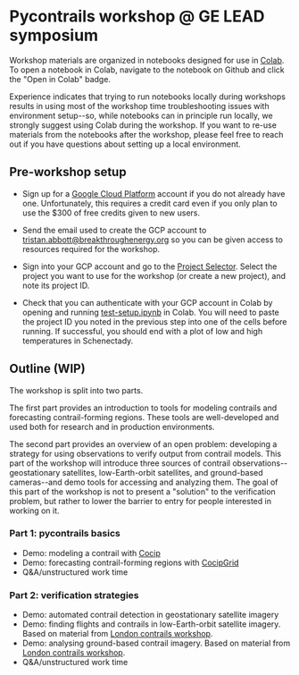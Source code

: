 # Pycontrails workshop @ GE LEAD symposium

Workshop materials are organized in notebooks designed for use in [Colab](https://colab.research.google.com/). To open a notebook in Colab, navigate to the notebook on Github and click the "Open in Colab" badge. 

Experience indicates that trying to run notebooks locally during workshops results in using most of the workshop time troubleshooting issues with environment setup--so, while notebooks can in principle run locally, we strongly suggest using Colab during the workshop. If you want to re-use materials from the notebooks after the workshop, please feel free to reach out if you have questions about setting up a local environment.

## Pre-workshop setup

- Sign up for a [Google Cloud Platform](https://cloud.google.com/?hl=en) account if you do not already have one. Unfortunately, this requires a credit card even if you only plan to use the $300 of free credits given to new users.

- Send the email used to create the GCP account to [tristan.abbott@breakthroughenergy.org](mailto:tristan.abbott@breakthroughenergy.org?subject=GE%20workshop%20setup) so you can be given access to resources required for the workshop.

- Sign into your GCP account and go to the [Project Selector](https://console.cloud.google.com/projectselector2). Select the project you want to use for the workshop (or create a new project), and note its project ID.

- Check that you can authenticate with your GCP account in Colab by opening and running [test-setup.ipynb](https://colab.research.google.com/github/contrailcirrus/2024-09-ge-workshop/blob/main/test-setup.ipynb) in Colab. You will need to paste the project ID you noted in the previous step into one of the cells before running. If successful, you should end with a plot of low and high temperatures in Schenectady.

## Outline (WIP)

The workshop is split into two parts.

The first part provides an introduction to tools for modeling contrails and forecasting contrail-forming regions. These tools are well-developed and used both for research and in production environments.

The second part provides an overview of an open problem: developing a strategy for using observations to verify output from contrail models. This part of the workshop will introduce three sources of contrail observations--geostationary satellites, low-Earth-orbit satellites, and ground-based cameras--and demo tools for accessing and analyzing them. The goal of this part of the workshop is not to present a "solution" to the verification problem, but rather to lower the barrier to entry for people interested in working on it.

### Part 1: pycontrails basics

- Demo: modeling a contrail with [Cocip](https://py.contrails.org/api/pycontrails.models.cocip.Cocip.html#pycontrails.models.cocip.Cocip)
- Demo: forecasting contrail-forming regions with [CocipGrid](https://py.contrails.org/api/pycontrails.models.cocipgrid.CocipGrid.html#pycontrails.models.cocipgrid.CocipGrid)
- Q&A/unstructured work time

### Part 2: verification strategies

- Demo: automated contrail detection in geostationary satellite imagery
- Demo: finding flights and contrails in low-Earth-orbit satellite imagery. Based on material from [London contrails workshop](https://github.com/contrailcirrus/2024-06-contrails-workshop/blob/main/labs/landsat_sentinel/Landsat_Sentinel.ipynb).
- Demo: analysing ground-based contrail imagery. Based on material from [London contrails workshop](https://github.com/contrailcirrus/2024-06-contrails-workshop/tree/main/labs/observer_app_hackathon).
- Q&A/unstructured work time
